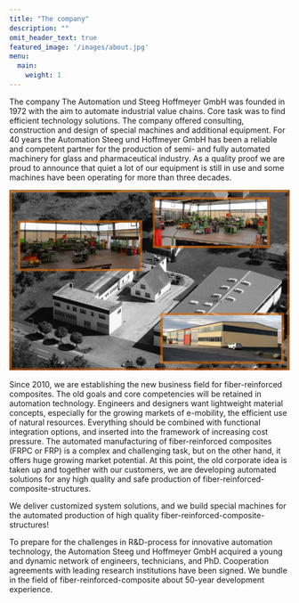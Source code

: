 ```yaml
---
title: "The company"
description: ""
omit_header_text: true
featured_image: '/images/about.jpg'
menu:
  main:
    weight: 1
---
```


The company
The Automation und Steeg Hoffmeyer GmbH was founded in 1972 with the aim to automate industrial value chains. Core task was to find efficient technology solutions. The company offered consulting, construction and design of special machines and additional equipment. For 40 years the Automation Steeg und Hoffmeyer GmbH has been a reliable and competent partner for the production of semi- and fully automated machinery for glass and pharmaceutical industry. As a quality proof we are proud to announce that quiet a lot of our equipment is still in use and some machines have been operating for more than three decades.

![Example image](/images/ASH800.jpg)

Since 2010, we are establishing the new business field for fiber-reinforced composites. The old goals and core competencies will be retained in automation technology.
Engineers and designers want lightweight material concepts, especially for the growing markets of e-mobility, the efficient use of natural resources. Everything should be combined with functional integration options, and inserted into the framework of increasing cost pressure.
The automated manufacturing of fiber-reinforced composites (FRPC or FRP) is a complex and challenging task, but on the other hand, it offers huge growing market potential. At this point, the old corporate idea is taken up and together with our customers, we are developing automated solutions for any high quality and safe production of fiber-reinforced-composite-structures.

We deliver customized system solutions, and we build special machines for the automated production of high quality fiber-reinforced-composite-structures!

To prepare for the challenges in R&D-process for innovative automation technology, the Automation Steeg und Hoffmeyer GmbH acquired a young and dynamic network of engineers, technicians, and PhD. Cooperation agreements with leading research institutions have been signed. We bundle in the field of fiber-reinforced-composite about 50-year development experience.